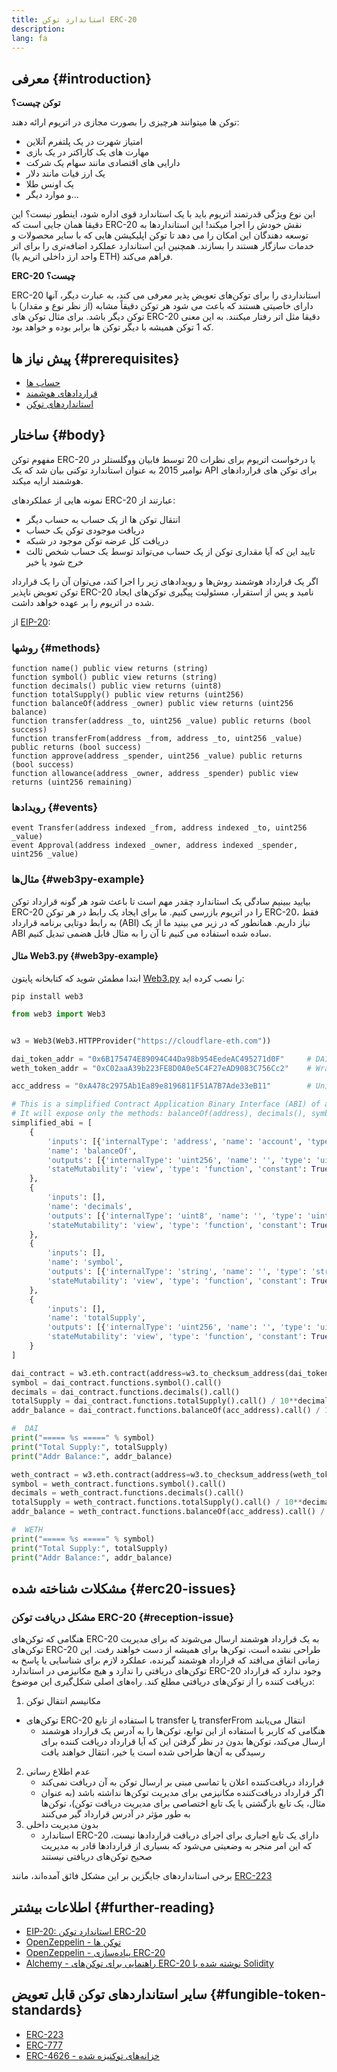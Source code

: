 ```yaml
---
title: استاندارد توکن ERC-20
description:
lang: fa
---
```


## معرفی {#introduction}

**توکن چیست؟**

توکن ها میتوانند هرچیزی را بصورت مجازی در اتریوم ارائه دهند:

- امتیاز شهرت در یک پلتفرم آنلاین
- مهارت های یک کاراکتر در یک بازی
- دارایی های اقتصادی مانند سهام یک شرکت
- یک ارز فیات مانند دلار
- یک اونس طلا
- و موارد دیگر...

این نوع ویژگی قدرتمند اتریوم باید با یک استاندارد قوی اداره شود، اینطور نیست؟ این دقیقا همان جایی است که ERC-20 نقش خودش را اجرا میکند! این استانداردها به توسعه دهندگان این امکان را می دهد تا توکن اپلیکیشن هایی که با سایر محصولات و خدمات سازگار هستند را بسازند. همچنین این استاندارد عملکرد اضافه‌تری را برای اتر (واحد ارز داخلی اتریم یا ETH) فراهم می‌کند.

**ERC-20 چیست؟**

ERC-20 استانداردی را برای توکن‌های تعویض پذیر معرفی می کند، به عبارت دیگر، آنها دارای خاصیتی هستند که باعث می شود هر توکن دقیقاً مشابه (از نظر نوع و مقدار) با توکن دیگر باشد. برای مثال توکن های ERC-20 دقیقا مثل اتر رفتار میکنند. به این معنی که 1 توکن همیشه با دیگر توکن ها برابر بوده و خواهد بود.

## پیش نیاز ها {#prerequisites}

- [حساب ها](/developers/docs/accounts)
- [قرارداد‌های هوشمند](/developers/docs/smart-contracts/)
- [استانداردهای توکن](/developers/docs/standards/tokens/)

## ساختار {#body}

مفهوم توکن ERC-20 یا درخواست اتریوم برای نظرات 20 توسط فابیان ووگلستلر در نوامبر 2015 به عنوان استاندارد توکنی بیان شد که یک API برای توکن های قراردادهای هوشمند ارایه میکند.

نمونه هایی از عملکردهای ERC-20 عبارتند از:

- انتقال توکن ها از یک حساب به حساب دیگر
- دریافت موجودی توکن یک حساب
- دریافت کل عرضه توکن موجود در شبکه
- تایید این که آیا مقداری توکن از یک حساب می‌تواند توسط یک حساب شخص ثالث خرج شود یا خیر

اگر یک قرارداد هوشمند روش‌ها و رویدادهای زیر را اجرا کند، می‌توان آن را یک قرارداد توکن تعویض ناپذیر ERC-20 نامید و پس از استقرار، مسئولیت پیگیری توکن‌های ایجاد شده در اتریوم را بر عهده خواهد داشت.

از [EIP-20](https://eips.ethereum.org/EIPS/eip-20):

### روشها {#methods}

```solidity
function name() public view returns (string)
function symbol() public view returns (string)
function decimals() public view returns (uint8)
function totalSupply() public view returns (uint256)
function balanceOf(address _owner) public view returns (uint256 balance)
function transfer(address _to, uint256 _value) public returns (bool success)
function transferFrom(address _from, address _to, uint256 _value) public returns (bool success)
function approve(address _spender, uint256 _value) public returns (bool success)
function allowance(address _owner, address _spender) public view returns (uint256 remaining)
```

### رویدادها {#events}

```solidity
event Transfer(address indexed _from, address indexed _to, uint256 _value)
event Approval(address indexed _owner, address indexed _spender, uint256 _value)
```

### مثال‌ها {#web3py-example}

بیایید ببینیم سادگی یک استاندارد چقدر مهم است تا باعث شود هر گونه قرارداد توکن ERC-20 را در اتریوم بازرسی کنیم. ما برای ایجاد یک رابط در هر توکن ERC-20، فقط به رابط دوتایی برنامه قرارداد (ABI) نیاز داریم. همانطور که در زیر می بینید ما از یک ABI ساده شده استفاده می کنیم تا آن را به مثال قابل هضمی تبدیل کنیم.

#### مثال Web3.py {#web3py-example}

ابتدا مطمئن شوید که کتابخانه پایتون [Web3.py](https://web3py.readthedocs.io/en/stable/quickstart.html#installation) را نصب کرده اید:

```
pip install web3
```

```python
from web3 import Web3


w3 = Web3(Web3.HTTPProvider("https://cloudflare-eth.com"))

dai_token_addr = "0x6B175474E89094C44Da98b954EedeAC495271d0F"     # DAI
weth_token_addr = "0xC02aaA39b223FE8D0A0e5C4F27eAD9083C756Cc2"    # Wrapped ether (WETH)

acc_address = "0xA478c2975Ab1Ea89e8196811F51A7B7Ade33eB11"        # Uniswap V2: DAI 2

# This is a simplified Contract Application Binary Interface (ABI) of an ERC-20 Token Contract.
# It will expose only the methods: balanceOf(address), decimals(), symbol() and totalSupply()
simplified_abi = [
    {
        'inputs': [{'internalType': 'address', 'name': 'account', 'type': 'address'}],
        'name': 'balanceOf',
        'outputs': [{'internalType': 'uint256', 'name': '', 'type': 'uint256'}],
        'stateMutability': 'view', 'type': 'function', 'constant': True
    },
    {
        'inputs': [],
        'name': 'decimals',
        'outputs': [{'internalType': 'uint8', 'name': '', 'type': 'uint8'}],
        'stateMutability': 'view', 'type': 'function', 'constant': True
    },
    {
        'inputs': [],
        'name': 'symbol',
        'outputs': [{'internalType': 'string', 'name': '', 'type': 'string'}],
        'stateMutability': 'view', 'type': 'function', 'constant': True
    },
    {
        'inputs': [],
        'name': 'totalSupply',
        'outputs': [{'internalType': 'uint256', 'name': '', 'type': 'uint256'}],
        'stateMutability': 'view', 'type': 'function', 'constant': True
    }
]

dai_contract = w3.eth.contract(address=w3.to_checksum_address(dai_token_addr), abi=simplified_abi)
symbol = dai_contract.functions.symbol().call()
decimals = dai_contract.functions.decimals().call()
totalSupply = dai_contract.functions.totalSupply().call() / 10**decimals
addr_balance = dai_contract.functions.balanceOf(acc_address).call() / 10**decimals

#  DAI
print("===== %s =====" % symbol)
print("Total Supply:", totalSupply)
print("Addr Balance:", addr_balance)

weth_contract = w3.eth.contract(address=w3.to_checksum_address(weth_token_addr), abi=simplified_abi)
symbol = weth_contract.functions.symbol().call()
decimals = weth_contract.functions.decimals().call()
totalSupply = weth_contract.functions.totalSupply().call() / 10**decimals
addr_balance = weth_contract.functions.balanceOf(acc_address).call() / 10**decimals

#  WETH
print("===== %s =====" % symbol)
print("Total Supply:", totalSupply)
print("Addr Balance:", addr_balance)
```

## مشکلات شناخته شده {#erc20-issues}

### مشکل دریافت توکن ERC-20 {#reception-issue}

هنگامی که توکن‌های ERC-20 به یک قرارداد هوشمند ارسال می‌شوند که برای مدیریت توکن‌های ERC-20 طراحی نشده است، توکن‌ها برای همیشه از دست خواهند رفت. این زمانی اتفاق می‌افتد که قرارداد هوشمند گیرنده، عملکرد لازم برای شناسایی یا پاسخ به توکن‌های دریافتی را ندارد و هیچ مکانیزمی در استاندارد ERC-20 وجود ندارد که قرارداد دریافت کننده را از توکن‌های دریافتی مطلع کند. راه‌های اصلی شکل‌گیری این موضوع:

1.  مکانیسم انتقال توکن
  - توکن‌های ERC-20 با استفاده از تابع transfer یا transferFrom انتقال می‌یابند
    -   هنگامی که کاربر با استفاده از این توابع، توکن‌ها را به آدرس یک قرارداد هوشمند ارسال می‌کند، توکن‌ها بدون در نظر گرفتن این که آیا قرارداد دریافت کننده برای رسیدگی به آن‌ها طراحی شده است یا خیر، انتقال خواهند یافت
2.  عدم اطلاع رسانی
    -   قرارداد دریافت‌کننده اعلان یا تماسی مبنی بر ارسال توکن به آن دریافت نمی‌کند
    -   اگر قرارداد دریافت‌کننده مکانیزمی برای مدیریت توکن‌ها نداشته باشد (به عنوان مثال، یک تابع بازگشتی یا یک تابع اختصاصی برای مدیریت دریافت توکن)، توکن‌ها به طور مؤثر در آدرس قرارداد گیر می‌کنند
3.  بدون مدیریت داخلی
    -   استاندارد ERC-20 دارای یک تابع اجباری برای اجرای دریافت قراردادها نیست، که این امر منجر به وضعیتی می‌شود که بسیاری از قراردادها قادر به مدیریت صحیح توکن‌های دریافتی نیستند

برخی استانداردهای جایگزین بر این مشکل فائق آمده‌اند، مانند [ERC-223](/developers/docs/standards/tokens/erc-223)

## اطلاعات بیشتر {#further-reading}

- [EIP-20: استاندارد توکن ERC-20](https://eips.ethereum.org/EIPS/eip-20)
- [OpenZeppelin - توکن ها](https://docs.openzeppelin.com/contracts/3.x/tokens#ERC20)
- [OpenZeppelin - پیاده‌سازی ERC-20](https://github.com/OpenZeppelin/openzeppelin-contracts/blob/master/contracts/token/ERC20/ERC20.sol)
- [Alchemy - راهنمایی برای توکن‌های ERC-20 نوشته شده با Solidity](https://www.alchemy.com/overviews/erc20-solidity)


## سایر استانداردهای توکن قابل تعویض {#fungible-token-standards}

- [ERC-223](/developers/docs/standards/tokens/erc-223)
- [ERC-777](/developers/docs/standards/tokens/erc-777)
- [ERC-4626 - خزانه‌های توکنیزه شده](/developers/docs/standards/tokens/erc-4626)
